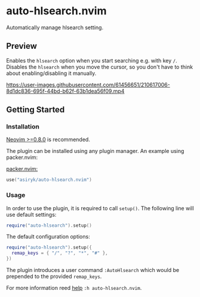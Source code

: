# auto-hlsearch.nvim
Automatically manage hlsearch setting.

## Preview

Enables the `hlsearch` option when you start searching e.g. with key `/`. Disables the `hlsearch`
when you move the cursor, so you don't have to think about enabling/disabling it manually.

https://user-images.githubusercontent.com/61456651/210617006-8d1dc836-695f-44bd-b62f-63b1dea56f09.mp4

## Getting Started

### Installation

[Neovim >=0.8.0](https://github.com/neovim/neovim/releases/tag/v0.8.0) is recommended.

The plugin can be installed using any plugin manager. An example using packer.nvim:

[packer.nvim:](https://github.com/wbthomason/packer.nvim)

```lua
use("asiryk/auto-hlsearch.nvim")
```

### Usage

In order to use the plugin, it is required to call `setup()`. The following line will use default settings:

```lua
require("auto-hlsearch").setup()
```

The default configuration options:

```lua
require("auto-hlsearch").setup({
  remap_keys = { "/", "?", "*", "#" },
})
```

The plugin introduces a user command `:AutoHlsearch` which would be prepended to the provided `remap_keys`.

For more information reed [help](./doc/auto-hlsearch.txt) `:h auto-hlsearch.nvim`.
